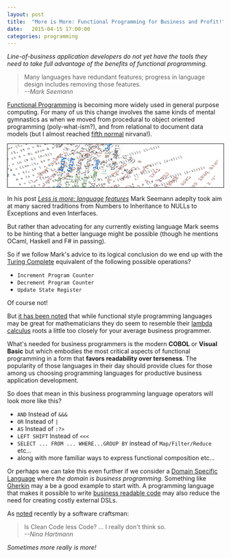 ```yaml
---
layout: post
title:  "More is More: Functional Programming for Business and Profit!"
date:   2015-04-15 17:00:00
categories: programming
---
```


*Line-of-business application developers do not yet have the tools they need to take full advantage of
the benefits of functional programming.* 

>Many languages have redundant features; progress in language design includes removing those features.<br>
> *--Mark Seemann*

[Functional Programming](http://en.wikipedia.org/wiki/Functional_programming) is becoming more widely used in general purpose computing.
For many of us this change involves the same kinds of mental gymnastics as when we moved from procedural to
object oriented programming (poly-what-ism?), and from relational to document data models (but I almost reached
[fifth normal](http://en.wikipedia.org/wiki/Fifth_normal_form) nirvana!).

<img  src="/images/functional-spaghetti.png"  border="1" alt="Functional Spaghetti">


In his post [*Less is more: language features*](http://blog.ploeh.dk/2015/04/13/less-is-more-language-features/) Mark Seemann adeplty took aim at many sacred traditions
from Numbers to Inheritance to NULLs to Exceptions and even Interfaces.

But rather than advocating for any currently existing language Mark seems to be hinting that a better language might be possible
 (though he mentions OCaml, Haskell and F# in passing).

So if we follow Mark's advice to its logical conclusion do we end up with the [Turing Complete](http://en.wikipedia.org/wiki/Turing_complete) equivalent of the following
possible operations?

* `Increment Program Counter`
* `Decrement Program Counter`
* `Update State Register`

Of course not!
                        
But [it has been noted](http://www.infoworld.com/article/2615766/application-development/functional-programming--a-step-backward.html) that
while functional style programming languages may be great for mathematicians they do seem to resemble their [lambda calculus](http://en.wikipedia.org/wiki/Lambda_calculus)
roots a little too closely for your average business programmer.

What's needed for business programmers is the modern **COBOL** or **Visual Basic** but which embodies the most critical
aspects of functional programming in a form that **favors readability over terseness**.
The popularity of those languages in their day should provide clues for those among us choosing programming languages
for productive business application development.

So does that mean in this business programming language operators will look more like this?

* `AND` Instead of `&&&`
* `OR` Instead of `|`
* `AS` Instead of `:?>`
* `LEFT SHIFT` Instead of `<<<`
* `SELECT ... FROM ... WHERE...GROUP BY` instead of `Map/Filter/Reduce` etc...
* along with more familiar ways to express functional composition etc...


Or perhaps we can take this even further if we consider a [Domain Specific Language](http://martinfowler.com/books/dsl.html) where *the domain  is business programming*.
Something like [Gherkin](https://github.com/cucumber/cucumber/wiki/Gherkin) may a be a good example to start with.
A programming language that makes it possible to write [business readable code](http://www.martinfowler.com/bliki/BusinessReadableDSL.html)
may also reduce the need for creating costly external DSLs.

As [noted](http://www.journeytomastery.net/2015/03/27/is-clean-code-less-code/) recently by a software craftsman:

>Is Clean Code less Code? ... I really don't think so.<br>
> *--Nina Hartmann*


*Sometimes more really is more!*

